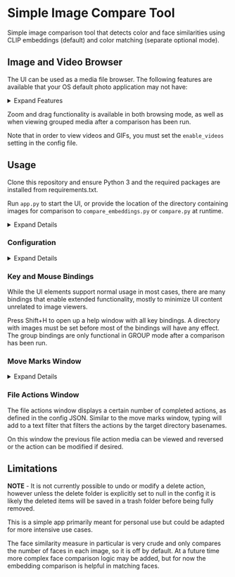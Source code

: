 
# Simple Image Compare Tool

Simple image comparison tool that detects color and face similarities using CLIP embeddings (default) and color matching (separate optional mode).

## Image and Video Browser

The UI can be used as a media file browser. The following features are available that your OS default photo application may not have:
<details>
<summary>Expand Features</summary>
<ul>
    <li>Auto-resize images to fill the screen</li>
    <li>Auto-refresh directory files</li>
    <li>Slideshow (customizable)</li>
    <li>Optionally play video files and other media</li>
    <li>Quicker and smoother transitions between images</li>
    <li>Faster load time for directories with many images in some cases</li>
    <li>Faster load times when switching between sort types</li>
    <li>Go to file by string search</li>
    <li>Mark groups of files to enable quick transitions and comparisons</li>
    <li>Move, copy, and delete marked file groups without overwriting system clipboard</li>
    <li>Revert and modify historical file action changes</li>
    <li>Quickly find directories via recent directory picker window</li>
    <li>Stores session info about seen directories (useful for directories with many images)</li>
    <li>Can be set up to run on user-defined list of files in place of a directory</li>
    <li>Extension with [sd-runner](https://github.com/tomhallmain/sd-runner) for image generation</li>
    <li>Extension with [refacdir](https://github.com/tomhallmain/refacdir) for file operations</li>
    <li>Find related images and prompts from embedded Stable Diffusion workflows</li>
    <li>Sort files by related images and prompts</li>
    <li>View raw image metadata</li>
    <li>Content filtering of images and videos based on their text CLIP similarity (automatically hide, move to dir, delete etc)</li>
</ul>
</details>

Zoom and drag functionality is available in both browsing mode, as well as when viewing grouped media after a comparison has been run.

Note that in order to view videos and GIFs, you must set the `enable_videos` setting in the config file.

## Usage

Clone this repository and ensure Python 3 and the required packages are installed from requirements.txt.

Run `app.py` to start the UI, or provide the location of the directory containing images for comparison to `compare_embeddings.py` or `compare.py` at runtime.

<details>
<summary>Expand Details</summary>
Useful for detecting duplicates or finding associations between large unstructured sets of image files. File management controls are available after the image analysis has completed.

Individual images can be passed to search against the full image data set by passing flag `--search` with the path of the search file, or setting a search file in the UI before running comparison.

The color matching compare mode is faster than CLIP embedding but less robust. In the group comparison case, since every image must be compared to every other image the time complexity is $\mathcal{O}(n^2)$. To remedy this issue for large image sets, set the `store_checkpoints` config setting to enable process caching to close and pick up where you left off previously, but ensure no files are added or removed from the comparison directory before restarting a compare.

When using CLIP embedding compare mode, you can search your images by text - both positive and negative. Commas will break the texts to search into multiple parts, to be combined in a final set of results. If there is a good CLIP signal for the search texts it will likely return the images you are looking for. It will take a while to load the first time as embeddings need to be generated. If a list of preset text searches is defined in your config JSON, you can cycle between them with the dedicated shortcut found below.

If a search image is set simultaneously with search text, its embedding will be factored into the search at a weight equal to a single search text part.
</details>

### Configuration

<details>
<summary>Expand Details</summary
`clip_model` defines the CLIP model to use for generating embeddings.

`image_types` defines the allowed file extensions for gathering image files, while `video_types` defines the allowed file extensions for gathering video files - there are only valid if the `enable_videos` setting is enabled.

`file_check_interval_seconds` defines the interval between auto-updates to identify recent file changes.

`slideshow_interval_seconds` defines the interval between slideshow transitions.

`sort_by` defines the default image browsing sort setting upon starting the application.

`trash_folder` defines the target folder for image deletion. If not set, deletion will send the image to your system's default trash folder.

If the `sd_prompt_reader_loc` config setting is pointing to your local copy of [stable-diffusion-prompt-reader](https://github.com/receyuki/stable-diffusion-prompt-reader) then opening image details for an image with a stable diffusion prompt will give prompt information found in the image.

`tag_suggestions_file` should point to a JSON list that provides suggested tags for images for easy access in adding tags, if desired.

`file_path_json_path` should be set to the path for the file path JSON, if setting `use_file_path_json` is set to true.

`text_embedding_search_presets_exclusive` enables the search results returned by preset search texts to be exclusive of eachother to more accurately categorize. Note that since some text embeddings have a much stronger signal than others clustering on those searches can occur.

`store_checkpoints` will cache a group comparison process at certain checkpoints for later restart.
</details>

### Key and Mouse Bindings

While the UI elements support normal usage in most cases, there are many bindings that enable extended functionality, mostly to minimize UI content unrelated to image viewers.

Press Shift+H to open up a help window with all key bindings. A directory with images must be set before most of the bindings will have any effect. The group bindings are only functional in GROUP mode after a comparison has been run.

### Move Marks Window

<details>
<summary>Expand Details</summary>
<p>When the move marks window is open -- with or without GUI -- marks can be moved to a target directory by pressing the Enter key, or with the GUI elements if visible. After pressing the Enter key, a number of things can occur:</p>
<li>If no target directories have been set, a folder picker window will open to set a new directory.</li>
<li>If a marks action has been run previously, simply pressing Enter without a filter set will use the directory last used for the move or copy action.</li>
<li>If target directories have been set and a filter is set, the move or copy operation will use the first target directory in the filtered list.</li>
<li>If shift key is pressed along with Enter, the files will be copied instead of moved.</li>
<li>If control key is pressed, any previously marked directories will be ignored and a folder picker window will open to set a new target directory.</li>
<li>If alt key is pressed, the penultimate mark target dir will be used as target directory. This is useful when you want to successively copy files to one directory and then move them to another, without having to re-filter each time.</li>
<br>
<p>Simply typing letters while the mark window is open will filter the list of mark target directories, even if the GUI is not present. The backspace key will delete letters from the filter. You can scroll through the list of saved target directories using arrow keys.</p>
<p>To bypass the move marks window, use the Ctrl+R or Ctrl+E shortcuts to immediately run the previous and penultimate actions respectively on the current selection. You can also use number keys or Ctrl+T as hotkeys for persistent marks actions. To see the full list of file action hotkeys and their current settings open the hotkey actions window by pressing Ctrl+H on the marks window.</p>
<p>Ctrl+Z will undo the previous file marks move or copy action. If an earlier action needs to be reversed or modified, open the marks history window to verify the action in the history list and reverse it via the UI.</p>
</details>

### File Actions Window

The file actions window displays a certain number of completed actions, as defined in the config JSON. Similar to the move marks window, typing will add to a text filter that filters the actions by the target directory basenames.

On this window the previous file action media can be viewed and reversed or the action can be modified if desired.

## Limitations

**NOTE** - It is not currently possible to undo or modify a delete action, however unless the delete folder is explicitly set to null in the config it is likely the deleted items will be saved in a trash folder before being fully removed.

This is a simple app primarily meant for personal use but could be adapted for more intensive use cases.

The face similarity measure in particular is very crude and only compares the number of faces in each image, so it is off by default. At a future time more complex face comparison logic may be added, but for now the embedding comparison is helpful in matching faces.
